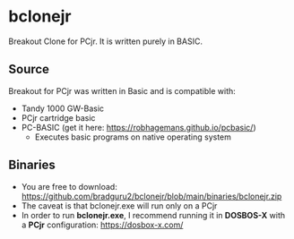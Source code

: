 # bclonejr
Breakout Clone for PCjr.  It is written purely in BASIC.

## Source
Breakout for PCjr was written in Basic and is compatible with:
* Tandy 1000 GW-Basic
* PCjr cartridge basic
* PC-BASIC (get it here: https://robhagemans.github.io/pcbasic/)
  * Executes basic programs on native operating system

## Binaries
* You are free to download: https://github.com/bradguru2/bclonejr/blob/main/binaries/bclonejr.zip
* The caveat is that bclonejr.exe will run only on a PCjr
* In order to run **bclonejr.exe**, I recommend running it in **DOSBOS-X** with a **PCjr** configuration: https://dosbox-x.com/


